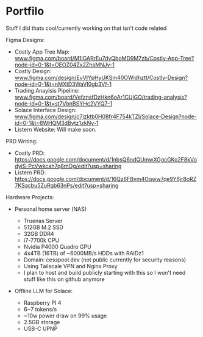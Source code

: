 # Portfilo
Stuff I did thats cool/currently working on that isn't code related

Figma Designs:
- Costly App Tree Map: www.figma.com/board/M1IGARrEu7dyQboMD9M7zb/Costly-App-Tree?node-id=0-1&t=OEOZ04Zx2ZhsMNJv-1
- Costly Design: www.figma.com/design/EvVIYpHyUKSm40OWidhztt/Costly-Design?node-id=0-1&t=nMXtD3WaVI0gb3Vf-1
- Trading Anaylsis Pipeline: www.figma.com/board/VefznsfDzHkn6oAr1CUjGO/trading-analysis?node-id=0-1&t=st7VbnBSYHc2VYQ7-1
- Solace Interface Design: www.figma.com/design/c7jzktb0H08fr4F754kTZI/Solace-Design?node-id=0-1&t=6WHQM3dBvtz1zkNy-1
- Listern Website: Will make soon.

PRD Writing:
- Costly PRD: https://docs.google.com/document/d/1nbsQ6ndQUmwXGgcGKo2F8kVodyiS-PcVwkcah7q8mOg/edit?usp=sharing
- Listern PRD: https://docs.google.com/document/d/16Qz6FBvm4Oqww7qe9Y6jr8oRZ7KSacbu5ZuRqb63nPs/edit?usp=sharing

Hardware Projects:
- Personal home server (NAS)
  -  Truenas Server
  -  512GB M.2 SSD
  -  32GB DDR4
  -  i7-7700k CPU
  -  Nvidia P4000 Quadro GPU
  -  4x4TB (16TB) of ~6000MB/s HDDs with RAIDz1
  -  Domain: cesspool.dev (not public currently for security reasons)
  -  Using Tailscale VPN and Nginx Proxy
  -  I plan to host and build publicly starting with this so I won't need stuff like this on github anymore
 
- Offline LLM for Solace:
  - Raspberry PI 4
  - 6~7 tokens/s
  - ~10w power draw on 99% usage
  - 2.5GB storage
  - USB-C UPNP

